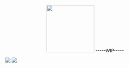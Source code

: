 <p align=center float=left>
    <img src=https://j4c0b3y.net/image/J4C0B3Y.png style=width:150px;height:150px>
    -----WIP-----
</p>

<img src="https://cr-ss-service.azurewebsites.net/api/ScreenShot?widget=summary&username=J4C0B3Y&badges=3&layout=horizontal&show-avatar=true&branding=false&width=247&style=--header-bg-color:%23161c24;--border-radius:3px;--header-text-color:%23ffffff;--avatar-size:60px;--rank-font-size:0.55em;--badge-rank-font-size:0.65em;--badge-technology-font-size:0.80em;--badge-location-font-size:0.55em;--badge-rank-font-weight:500;--badge-technology-font-weight:550;--badge-icon-size:26px;--bg-color:%230d1117;--badge-bg-color:%232f3540;--badge-text-color:%23fff">

<img src="https://github-readme-stats.vercel.app/api?username=J4C0B3Y&show_icons=true&hide_border=true&title_color=c792ea&icon_color=89dcfe&count_private=true&bg_color=0d1117&text_color=d9d9d9">
